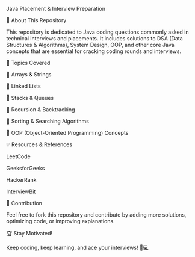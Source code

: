 Java Placement & Interview Preparation

🚀 About This Repository

This repository is dedicated to Java coding questions commonly asked in technical interviews and placements. It includes solutions to DSA (Data Structures & Algorithms), System Design, OOP, and other core Java concepts that are essential for cracking coding rounds and interviews.

📌 Topics Covered    

🔹 Arrays & Strings

🔹 Linked Lists

🔹 Stacks & Queues

🔹 Recursion & Backtracking
  
🔹 Sorting & Searching Algorithms

🔹 OOP (Object-Oriented Programming) Concepts

💡 Resources & References

LeetCode

GeeksforGeeks

HackerRank

InterviewBit

🎯 Contribution  

Feel free to fork this repository and contribute by adding more solutions, optimizing code, or improving explanations.

🏆 Stay Motivated!

Keep coding, keep learning, and ace your interviews! 🚀💻

